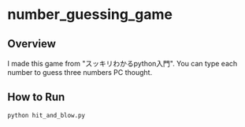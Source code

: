 # number_guessing_game
## Overview
I made this game from "スッキリわかるpython入門".
You can type each number to guess three numbers PC thought.

## How to Run
```python
python hit_and_blow.py
